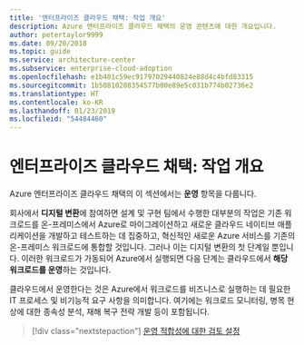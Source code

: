 ```yaml
---
title: '엔터프라이즈 클라우드 채택: 작업 개요'
description: Azure 엔터프라이즈 클라우드 채택의 운영 콘텐츠에 대한 개요입니다.
author: petertaylor9999
ms.date: 09/20/2018
ms.topic: guide
ms.service: architecture-center
ms.subservice: enterprise-cloud-adoption
ms.openlocfilehash: e1b401c59ec91797029440824e88d4c4bfd83315
ms.sourcegitcommit: 1b50810208354577b00e89e5c031b774b02736e2
ms.translationtype: HT
ms.contentlocale: ko-KR
ms.lasthandoff: 01/23/2019
ms.locfileid: "54484460"
---
```

# <a name="enterprise-cloud-adoption-operations-overview"></a>엔터프라이즈 클라우드 채택: 작업 개요

Azure 엔터프라이즈 클라우드 채택의 이 섹션에서는 **운영** 항목을 다룹니다. 

회사에서 **디지털 변환**에 참여하면 설계 및 구현 팀에서 수행한 대부분의 작업은 기존 워크로드를 온-프레미스에서 Azure로 마이그레이션하고 새로운 클라우드 네이티브 애플리케이션을 개발하고 테스트하는 데 집중하고, 혁신적인 새로운 Azure 서비스를 기존의 온-프레미스 워크로드에 통합할 것입니다. 그러나 이는 디지털 변환의 첫 단계일 뿐입니다. 이러한 워크로드가 가동되어 Azure에서 실행되면 다음 단계는 클라우드에서 **해당 워크로드를 운영**하는 것입니다.

클라우드에서 운영한다는 것은 Azure에서 워크로드를 비즈니스로 실행하는 데 필요한 IT 프로세스 및 비기능적 요구 사항을 의미합니다. 여기에는 워크로드 모니터링, 병목 현상에 대한 종속성 분석, 재해 복구 전략 개발 등이 포함됩니다.

> [!div class="nextstepaction"]
> [운영 적합성에 대한 검토 설정](operational-fitness-review.md)
